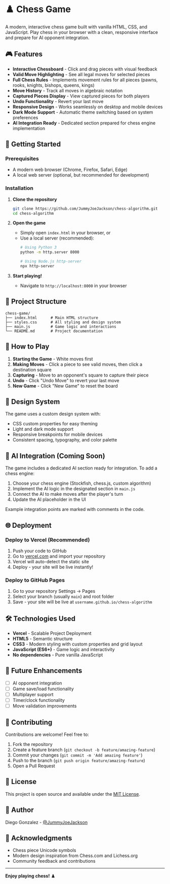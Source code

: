 # ♟️ Chess Game

A modern, interactive chess game built with vanilla HTML, CSS, and JavaScript. Play chess in your browser with a clean, responsive interface and prepare for AI opponent integration.

## 🎮 Features

- **Interactive Chessboard** - Click and drag pieces with visual feedback
- **Valid Move Highlighting** - See all legal moves for selected pieces
- **Full Chess Rules** - Implements movement rules for all pieces (pawns, rooks, knights, bishops, queens, kings)
- **Move History** - Track all moves in algebraic notation
- **Captured Pieces Display** - View captured pieces for both players
- **Undo Functionality** - Revert your last move
- **Responsive Design** - Works seamlessly on desktop and mobile devices
- **Dark Mode Support** - Automatic theme switching based on system preferences
- **AI Integration Ready** - Dedicated section prepared for chess engine implementation

## 🚀 Getting Started

### Prerequisites

- A modern web browser (Chrome, Firefox, Safari, Edge)
- A local web server (optional, but recommended for development)

### Installation

1. **Clone the repository**
   ```bash
   git clone https://github.com/JummyJoeJackson/chess-algorithm.git
   cd chess-algorithm
   ```

2. **Open the game**
   - Simply open `index.html` in your browser, or
   - Use a local server (recommended):
     ```bash
     # Using Python 3
     python -m http.server 8000
     
     # Using Node.js http-server
     npx http-server
     ```

3. **Start playing!**
   - Navigate to `http://localhost:8000` in your browser

## 📁 Project Structure

```
chess-game/
├── index.html      # Main HTML structure
├── styles.css      # All styling and design system
├── main.js         # Game logic and interactions
└── README.md       # Project documentation
```

## 🎯 How to Play

1. **Starting the Game** - White moves first
2. **Making Moves** - Click a piece to see valid moves, then click a destination square
3. **Capturing** - Move to an opponent's square to capture their piece
4. **Undo** - Click "Undo Move" to revert your last move
5. **New Game** - Click "New Game" to reset the board

## 🎨 Design System

The game uses a custom design system with:
- CSS custom properties for easy theming
- Light and dark mode support
- Responsive breakpoints for mobile devices
- Consistent spacing, typography, and color palette

## 🤖 AI Integration (Coming Soon)

The game includes a dedicated AI section ready for integration. To add a chess engine:

1. Choose your chess engine (Stockfish, chess.js, custom algorithm)
2. Implement the AI logic in the designated section in `main.js`
3. Connect the AI to make moves after the player's turn
4. Update the AI placeholder in the UI

Example integration points are marked with comments in the code.

## 🌐 Deployment

### Deploy to Vercel (Recommended)

1. Push your code to GitHub
2. Go to [vercel.com](https://vercel.com) and import your repository
3. Vercel will auto-detect the static site
4. Deploy - your site will be live instantly!

### Deploy to GitHub Pages

1. Go to your repository Settings → Pages
2. Select your branch (usually `main`) and root folder
3. Save - your site will be live at `username.github.io/chess-algorithm`

## 🛠️ Technologies Used

- **Vercel** - Scalable Project Deployment
- **HTML5** - Semantic structure
- **CSS3** - Modern styling with custom properties and grid layout
- **JavaScript (ES6+)** - Game logic and interactivity
- **No dependencies** - Pure vanilla JavaScript

## 📝 Future Enhancements

- [ ] AI opponent integration
- [ ] Game save/load functionality
- [ ] Multiplayer support
- [ ] Timer/clock functionality
- [ ] Move validation improvements

## 🤝 Contributing

Contributions are welcome! Feel free to:
1. Fork the repository
2. Create a feature branch (`git checkout -b feature/amazing-feature`)
3. Commit your changes (`git commit -m 'Add amazing feature'`)
4. Push to the branch (`git push origin feature/amazing-feature`)
5. Open a Pull Request

## 📄 License

This project is open source and available under the [MIT License](LICENSE).

## 👤 Author

Diego Gonzalez - [@JummyJoeJackson](https://github.com/JummyJoeJackson)

## 🙏 Acknowledgments

- Chess piece Unicode symbols
- Modern design inspiration from Chess.com and Lichess.org
- Community feedback and contributions

---

**Enjoy playing chess!** ♟️
